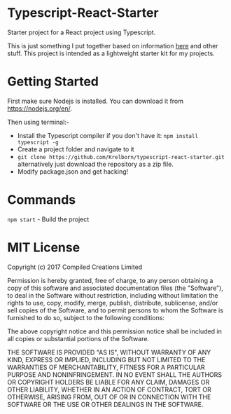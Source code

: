 # Typescript-React-Starter
Starter project for a React project using Typescript.

This is just something I put together based on information [here](https://www.typescriptlang.org/docs/handbook/react-&-webpack.html) and other stuff. This project is intended as a lightweight starter kit for my projects.

# Getting Started
First make sure Nodejs is installed. You can download it from https://nodejs.org/en/.

Then using terminal:-

- Install the Typescript compiler if you don't have it: `npm install typescript -g`
- Create a project folder and navigate to it
- `git clone https://github.com/Krelborn/typescript-react-starter.git` alternatively just download the repository as a zip file.
- Modify package.json and get hacking!

# Commands

`npm start` - Build the project

# MIT License
Copyright (c) 2017 Compiled Creations Limited

Permission is hereby granted, free of charge, to any person obtaining a copy
of this software and associated documentation files (the "Software"), to deal
in the Software without restriction, including without limitation the rights
to use, copy, modify, merge, publish, distribute, sublicense, and/or sell
copies of the Software, and to permit persons to whom the Software is
furnished to do so, subject to the following conditions:

The above copyright notice and this permission notice shall be included in all
copies or substantial portions of the Software.

THE SOFTWARE IS PROVIDED "AS IS", WITHOUT WARRANTY OF ANY KIND, EXPRESS OR
IMPLIED, INCLUDING BUT NOT LIMITED TO THE WARRANTIES OF MERCHANTABILITY,
FITNESS FOR A PARTICULAR PURPOSE AND NONINFRINGEMENT. IN NO EVENT SHALL THE
AUTHORS OR COPYRIGHT HOLDERS BE LIABLE FOR ANY CLAIM, DAMAGES OR OTHER
LIABILITY, WHETHER IN AN ACTION OF CONTRACT, TORT OR OTHERWISE, ARISING FROM,
OUT OF OR IN CONNECTION WITH THE SOFTWARE OR THE USE OR OTHER DEALINGS IN THE
SOFTWARE.